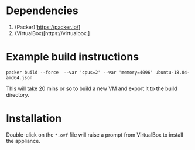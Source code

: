 # Dependencies

1. (Packer)[https://packer.io/]
2. (VirtualBox)[https://virtualbox.]


# Example build instructions
`packer build --force  --var 'cpus=2' --var 'memory=4096' ubuntu-18.04-amd64.json`

This will take 20 mins or so to build a new VM and export it to the build directory.

# Installation

Double-click on the `*.ovf` file will raise a prompt from VirtualBox  to install the 
appliance.